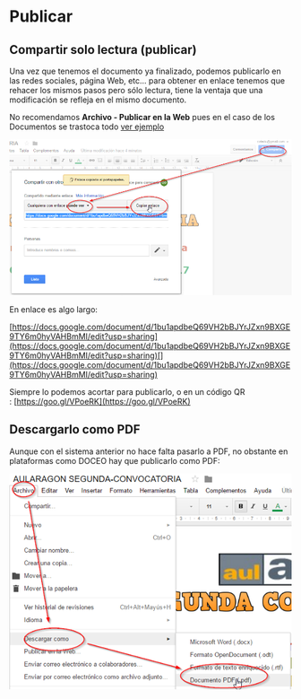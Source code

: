 # Publicar

## Compartir solo lectura (publicar)

Una vez que tenemos el documento ya finalizado, podemos publicarlo en las redes sociales, página Web, etc... para obtener en enlace tenemos que rehacer los mismos pasos pero sólo lectura, tiene la ventaja que una modificación se refleja en el mismo documento.

No recomendamos **Archivo - Publicar en la Web** pues en el caso de los Documentos se trastoca todo [ver ejemplo](https://docs.google.com/document/d/1bu1apdbeQ69VH2bBJYrJZxn9BXGE9TY6m0hyVAHBmMI/pub)

![](img/2017-01-28_18_25_28-AULARAGON_SEGUNDA-CONVOCATORIA_-_Documentos_de_Google.png)

En enlace es algo largo:

[https://docs.google.com/document/d/1bu1apdbeQ69VH2bBJYrJZxn9BXGE9TY6m0hyVAHBmMI/edit?usp=sharing](https://docs.google.com/document/d/1bu1apdbeQ69VH2bBJYrJZxn9BXGE9TY6m0hyVAHBmMI/edit?usp=sharing)[](https://docs.google.com/document/d/1bu1apdbeQ69VH2bBJYrJZxn9BXGE9TY6m0hyVAHBmMI/edit?usp=sharing)

Siempre lo podemos acortar para publicarlo, o en un código QR : [https://goo.gl/VPoeRK](https://goo.gl/VPoeRK)

## Descargarlo como PDF

Aunque con el sistema anterior no hace falta pasarlo a PDF, no obstante en plataformas como DOCEO hay que publicarlo como PDF:

![](img/2017-01-28_18_32_21-AULARAGON_SEGUNDA-CONVOCATORIA_-_Documentos_de_Google.png)